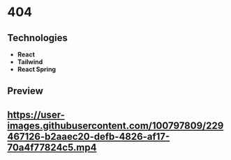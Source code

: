 # 404

## Technologies

- **React**
- **Tailwind**
- **React Spring**

## Preview
https://user-images.githubusercontent.com/100797809/229467126-b2aaec20-defb-4826-af17-70a4f77824c5.mp4
---
